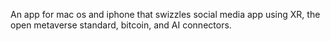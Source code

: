 An app for mac os and iphone that swizzles social media app using XR, the open metaverse standard, bitcoin, and AI connectors.
